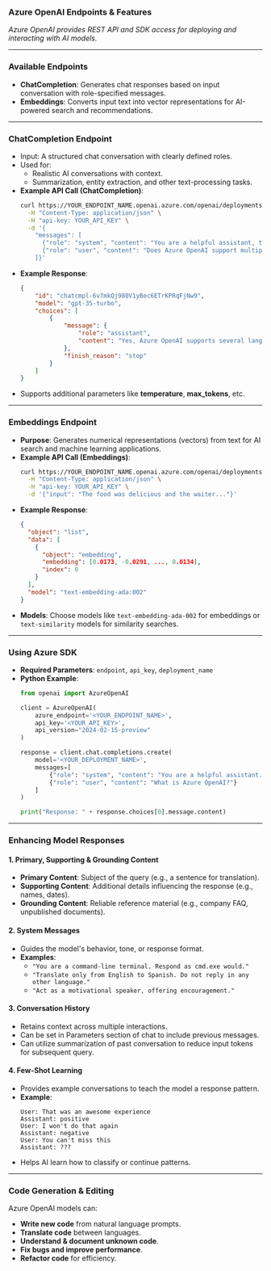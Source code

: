 ### **Azure OpenAI Endpoints & Features**
*Azure OpenAI provides REST API and SDK access for deploying and interacting with AI models.*

---

### **Available Endpoints**
- **ChatCompletion**: Generates chat responses based on input conversation with role-specified messages.
- **Embeddings**: Converts input text into vector representations for AI-powered search and recommendations.

---

### **ChatCompletion Endpoint**
- Input: A structured chat conversation with clearly defined roles.
- Used for:
  - Realistic AI conversations with context.
  - Summarization, entity extraction, and other text-processing tasks.
- **Example API Call (ChatCompletion)**:
  ```bash
  curl https://YOUR_ENDPOINT_NAME.openai.azure.com/openai/deployments/YOUR_DEPLOYMENT_NAME/chat/completions?api-version=2023-03-15-preview \
    -H "Content-Type: application/json" \
    -H "api-key: YOUR_API_KEY" \
    -d '{
      "messages": [
        {"role": "system", "content": "You are a helpful assistant, teaching people about AI."},
        {"role": "user", "content": "Does Azure OpenAI support multiple languages?"}
      ]}'
  ```
- **Example Response**:
  ```json
  {
      "id": "chatcmpl-6v7mkQj980V1yBec6ETrKPRqFjNw9",
      "model": "gpt-35-turbo",
      "choices": [
          {
              "message": {
                  "role": "assistant",
                  "content": "Yes, Azure OpenAI supports several languages."
              },
              "finish_reason": "stop"
          }
      ]
  }
  ```
- Supports additional parameters like **temperature**, **max_tokens**, etc.

---

### **Embeddings Endpoint**
- **Purpose**: Generates numerical representations (vectors) from text for AI search and machine learning applications.
- **Example API Call (Embeddings)**:
  ```bash
  curl https://YOUR_ENDPOINT_NAME.openai.azure.com/openai/deployments/YOUR_DEPLOYMENT_NAME/embeddings?api-version=2022-12-01 \
    -H "Content-Type: application/json" \
    -H "api-key: YOUR_API_KEY" \
    -d '{"input": "The food was delicious and the waiter..."}'
  ```
- **Example Response**:
  ```json
  {
    "object": "list",
    "data": [
      {
        "object": "embedding",
        "embedding": [0.0173, -0.0291, ..., 0.0134],
        "index": 0
      }
    ],
    "model": "text-embedding-ada:002"
  }
  ```
- **Models**: Choose models like `text-embedding-ada-002` for embeddings or `text-similarity` models for similarity searches.

---

### **Using Azure SDK**
- **Required Parameters**: `endpoint`, `api_key`, `deployment_name`
- **Python Example**:
  ```python
  from openai import AzureOpenAI

  client = AzureOpenAI(
      azure_endpoint='<YOUR_ENDPOINT_NAME>', 
      api_key='<YOUR_API_KEY>',  
      api_version="2024-02-15-preview"
  )

  response = client.chat.completions.create(
      model='<YOUR_DEPLOYMENT_NAME>',
      messages=[
          {"role": "system", "content": "You are a helpful assistant."},
          {"role": "user", "content": "What is Azure OpenAI?"}
      ]
  )

  print("Response: " + response.choices[0].message.content)
  ```
  
---

### **Enhancing Model Responses**
#### **1. Primary, Supporting & Grounding Content**
- **Primary Content**: Subject of the query (e.g., a sentence for translation).
- **Supporting Content**: Additional details influencing the response (e.g., names, dates).
- **Grounding Content**: Reliable reference material (e.g., company FAQ, unpublished documents).

#### **2. System Messages**
- Guides the model's behavior, tone, or response format.
- **Examples**:
  - `"You are a command-line terminal. Respond as cmd.exe would."`
  - `"Translate only from English to Spanish. Do not reply in any other language."`
  - `"Act as a motivational speaker, offering encouragement."`

#### **3. Conversation History**
- Retains context across multiple interactions.
- Can be set in Parameters section of chat to include previous messages.
- Can utilize summarization of past conversation to reduce input tokens for subsequent query.

#### **4. Few-Shot Learning**
- Provides example conversations to teach the model a response pattern.
- **Example**:
  ```text
  User: That was an awesome experience
  Assistant: positive
  User: I won't do that again
  Assistant: negative
  User: You can't miss this
  Assistant: ???
  ```
- Helps AI learn how to classify or continue patterns.

---

### **Code Generation & Editing**
Azure OpenAI models can:
- **Write new code** from natural language prompts.
- **Translate code** between languages.
- **Understand & document unknown code**.
- **Fix bugs and improve performance**.
- **Refactor code** for efficiency.
